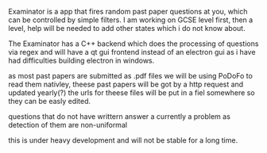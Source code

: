 Examinator is a app that fires random past paper questions at you, which can be controlled by simple filters.
I am working on GCSE level first, then a level, help will be needed to add other states which i do not know about.

The Examinator has a C++ backend which does the processing of questions via regex and will have a qt gui frontend instead of an electron gui as i have had difficulties building electron in windows.

as most past papers are submitted as .pdf files we will be using PoDoFo to read them nativley, theese past papers will be got by a http request and updated yearly(?) the urls for theese files will be put in a fiel somewhere so they can be easly edited.

questions that do not have writtern answer a currently a problem as detection of them are non-uniformal

this is under heavy development and will not be stable for a long time.
